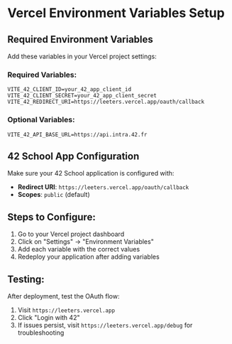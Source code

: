 # Vercel Environment Variables Setup

## Required Environment Variables

Add these variables in your Vercel project settings:

### Required Variables:
```
VITE_42_CLIENT_ID=your_42_app_client_id
VITE_42_CLIENT_SECRET=your_42_app_client_secret
VITE_42_REDIRECT_URI=https://leeters.vercel.app/oauth/callback
```

### Optional Variables:
```
VITE_42_API_BASE_URL=https://api.intra.42.fr
```

## 42 School App Configuration

Make sure your 42 School application is configured with:
- **Redirect URI**: `https://leeters.vercel.app/oauth/callback`
- **Scopes**: `public` (default)

## Steps to Configure:

1. Go to your Vercel project dashboard
2. Click on "Settings" → "Environment Variables"
3. Add each variable with the correct values
4. Redeploy your application after adding variables

## Testing:

After deployment, test the OAuth flow:
1. Visit `https://leeters.vercel.app`
2. Click "Login with 42"
3. If issues persist, visit `https://leeters.vercel.app/debug` for troubleshooting